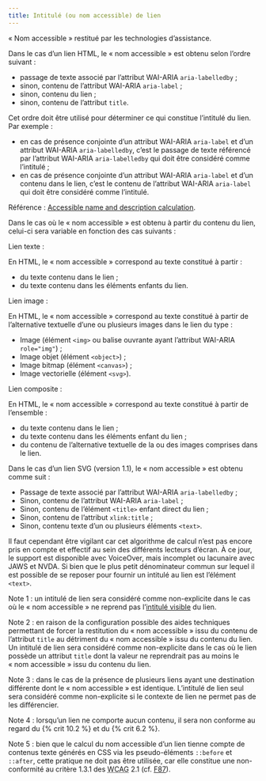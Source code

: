 ```yaml
---
title: Intitulé (ou nom accessible) de lien
---
```


« Nom accessible » restitué par les technologies d’assistance.

Dans le cas d’un lien HTML, le « nom accessible » est obtenu selon l’ordre suivant :

- passage de texte associé par l’attribut WAI-ARIA `aria-labelledby` ;
- sinon, contenu de l’attribut WAI-ARIA `aria-label` ;
- sinon, contenu du lien ;
- sinon, contenu de l’attribut `title`.

Cet ordre doit être utilisé pour déterminer ce qui constitue l’intitulé du lien. Par exemple :

- en cas de présence conjointe d’un attribut WAI-ARIA `aria-label` et d’un attribut WAI-ARIA `aria-labelledby`, c’est le passage de texte référencé par l’attribut WAI-ARIA `aria-labelledby` qui doit être considéré comme l’intitulé ;
- en cas de présence conjointe d’un attribut WAI-ARIA `aria-label` et d’un contenu dans le lien, c’est le contenu de l’attribut WAI-ARIA `aria-label` qui doit être considéré comme l’intitulé.

Référence : <span lang="en">[Accessible name and description calculation](https://www.w3.org/TR/html-aam-1.0/#accessible-name-and-description-computation)</span>.

Dans le cas où le « nom accessible » est obtenu à partir du contenu du lien, celui-ci sera variable en fonction des cas suivants :

Lien texte :

En HTML, le « nom accessible » correspond au texte constitué à partir :

- du texte contenu dans le lien ;
- du texte contenu dans les éléments enfants du lien.

Lien image :

En HTML, le « nom accessible » correspond au texte constitué à partir de l’alternative textuelle d’une ou plusieurs images dans le lien du type :

- Image (élément `<img>` ou balise ouvrante ayant l’attribut WAI-ARIA `role="img"`) ;
- Image objet (élément `<object>`) ;
- Image bitmap (élément `<canvas>`) ;
- Image vectorielle (élément `<svg>`).

Lien composite :

En HTML, le « nom accessible » correspond au texte constitué à partir de l’ensemble :

- du texte contenu dans le lien ;
- du texte contenu dans les éléments enfant du lien ;
- du contenu de l’alternative textuelle de la ou des images comprises dans le lien.

Dans le cas d’un lien SVG (version 1.1), le « nom accessible » est obtenu comme suit :

- Passage de texte associé par l’attribut WAI-ARIA `aria-labelledby` ;
- Sinon, contenu de l’attribut WAI-ARIA `aria-label` ;
- Sinon, contenu de l’élément `<title>` enfant direct du lien ;
- Sinon, contenu de l’attribut `xlink:title` ;
- Sinon, contenu texte d’un ou plusieurs éléments `<text>`.

Il faut cependant être vigilant car cet algorithme de calcul n’est pas encore pris en compte et effectif au sein des différents lecteurs d’écran. À ce jour, le support est disponible avec VoiceOver, mais incomplet ou lacunaire avec JAWS et NVDA. Si bien que le plus petit dénominateur commun sur lequel il est possible de se reposer pour fournir un intitulé au lien est l’élément `<text>`.

Note 1 : un intitulé de lien sera considéré comme non-explicite dans le cas où le « nom accessible » ne reprend pas l’[intitulé visible](#intitule-visible) du lien.

Note 2 : en raison de la configuration possible des aides techniques permettant de forcer la restitution du « nom accessible » issu du contenu de l’attribut `title` au détriment du « nom accessible » issu du contenu du lien. Un intitulé de lien sera considéré comme non-explicite dans le cas où le lien possède un attribut `title` dont la valeur ne reprendrait pas au moins le « nom accessible » issu du contenu du lien.

Note 3 : dans le cas de la présence de plusieurs liens ayant une destination différente dont le « nom accessible » est identique. L’intitulé de lien seul sera considéré comme non-explicite si le contexte de lien ne permet pas de les différencier.

Note 4 : lorsqu’un lien ne comporte aucun contenu, il sera non conforme au regard du {% crit 10.2 %} et du {% crit 6.2 %}.

Note 5 : bien que le calcul du nom accessible d’un lien tienne compte de contenus texte générés en CSS via les pseudo-éléments `::before` et `::after`, cette pratique ne doit pas être utilisée, car elle constitue une non-conformité au critère 1.3.1 des <abbr lang="en" title="web content accessibility guidelines">WCAG</abbr> 2.1 (cf. [F87](https://www.w3.org/WAI/WCAG21/Techniques/failures/F87)).
